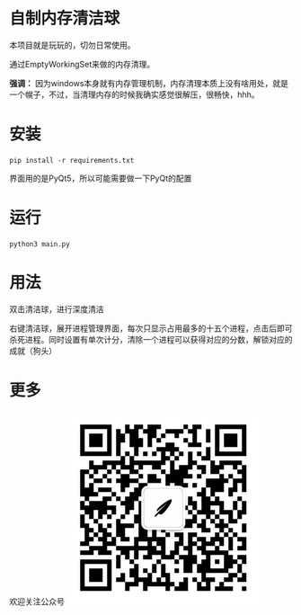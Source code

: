 # 自制内存清洁球
本项目就是玩玩的，切勿日常使用。

通过EmptyWorkingSet来做的内存清理。

**强调：** 因为windows本身就有内存管理机制，内存清理本质上没有啥用处，就是一个幌子，不过，当清理内存的时候我确实感觉很解压，很畅快，hhh。
# 安装
`pip install -r requirements.txt`

界面用的是PyQt5，所以可能需要做一下PyQt的配置

# 运行
`python3 main.py`
# 用法
双击清洁球，进行深度清洁

右键清洁球，展开进程管理界面，每次只显示占用最多的十五个进程，点击后即可杀死进程。同时设置有单次计分，清除一个进程可以获得对应的分数，解锁对应的成就（狗头）

# 更多
欢迎关注公众号
![](./static/二维码（小）.jpg) 
